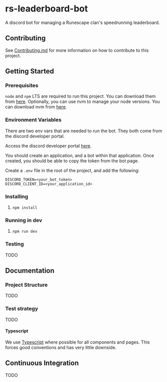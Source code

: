 # rs-leaderboard-bot

A discord bot for managing a Runescape clan's speedrunning leaderboard.

## Contributing

See [Contributing.md](./Contributing.md) for more information on how to contribute to this project.

## Getting Started

### Prerequisites

`node` and `npm` LTS are required to run this project. You can download them from [here](https://nodejs.org/en/). Optionally, you can use nvm to manage your node versions. You can download nvm from [here](https://github.com/nvm-sh/nvm).

### Environment Variables

There are two env vars that are needed to run the bot. They both come from the discord developer portal.

Access the discord developer portal [here](https://discord.com/developers/applications).

You should create an application, and a bot within that application. Once created, you should be able to copy the token from the bot page.

Create a `.env` file in the root of the project, and add the following:

```
DISCORD_TOKEN=<your_bot_token>
DISCORD_CLIENT_ID=<your_application_id>
```

### Installing

1. `npm install`

### Running in dev

1. `npm run dev`

### Testing

TODO

## Documentation

### Project Structure

TODO

### Test strategy

TODO

#### Typescript

We use [Typescript](https://www.typescriptlang.org/) where possible for all components and pages. This forces good conventions and has very little downside.

## Continuous Integration

TODO
